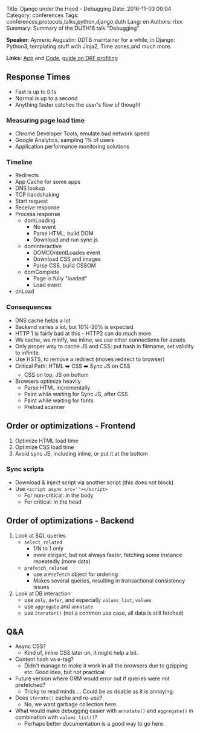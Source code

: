 Title: Django under the Hood - Debugging
Date:   2016-11-03 00:04
Category: conferences
Tags: conferences,protocols,talks,python,django,duth
Lang: en
Authors: rixx
Summary: Summary of the DUTH16 talk "Debugging"


**Speaker**: Aymeric Augustin: DDTB maintainer for a while, in Django: Python3, templating stuff with Jinja2, Time
zones,and much more.

**Links:** [App](http://duth16dp.herokuapp.com) and [Code](https://github.com/aaugustin/duth16dp), 
[guide on DRF profiling](https://www.dabapps.com/blog/api-performance-profiling-django-rest-framework/)


## Response Times

 - Fast is up to 0.1s
 - Normal is up to a second
 - Anything faster catches the user's flow of thought

### Measuring page load time

 - Chrome Developer Tools, emulate bad network speed
 - Google Analytics, sampling 1% of users
 - Application performance monitoring solutions

### Timeline

 - Redirects
 - App Cache for some apps
 - DNS lookup
 - TCP handshaking
 - Start request
 - Receive response
 - Process response
    - domLoading
       - No event
       - Parse HTML, build DOM
       - Download and run sync js
    - domInteractive
       - DOMCOntentLoades event
       - Download CSS and images
       - Parse CSS, build CSSOM
    - domComplete
       - Page is fully "loaded"
       - Load event
 - onLoad

### Consequences

 - DNS cache helps a lot
 - Backend varies a lot, but 10%-20% is expected
 - HTTP 1 is fairly bad at this - HTTP2 can do much more
 - We cache, we minify, we inline, we use other connections for assets
 - Only proper way to cache JS and CSS: put hash in filename, set validity to infinite.
 - Use HSTS, to remove a redirect (moves redirect to browser)
 - Critical Path: HTML ➡️ CSS ➡️ Sync JS on CSS
    - CSS on top, JS on bottom
 - Browsers optimize heavily
    - Parse HTML incrementally
    - Paint while waiting for Sync JS, after CSS
    - Paint while waiting for fonts
    - Preload scanner


##  Order or optimizations - Frontend

1. Optimize HTML load time
2. Optimize CSS load time
3. Avoid sync JS, including inline, or put it at the bottom

### Sync scripts

 - Download & inject script via another script (this does not block)
 - Use `<script async src=''></script>`
    - For non-critical: in the body
    - For critical: in the head

## Order of optimizations - Backend

1. Look at SQL queries
   - `select_related`
      - 1/N to 1 only
      - more elegant, but not always faster, fetching some instance repeatedly (more data)
   - `prefetch_related`
      - use a `Prefetch` object for ordering
      - Makes several queries, resulting in transactional consistency issues
2. Look at DB interaction
   - use `only`, `defer`, and especially `values_list`, `values`
   - use `aggregate` and `annotate`
   - use `iterator()` (not a common use case, all data is still fetched)

## Q&A

 - Async CSS?
    - Kind of,  inline CSS later on, it might help a bit.
 - Content hash vs e-tag?
    - Didn't manage to make it work in all the browsers due to gzipping etc. Good idea, but not practical.
 - Future version where ORM would error out if queries were not prefetched?
    - Tricky to read minds … Could be as doable as it is annoying.
 - Does `iterate()` cache and re-use?
    - No, we want garbage collection here.
 - What would make debugging easier with `annotate()` and `aggregate()` in combination with `values_list()`?
    - Perhaps better documentation is a good way to go here.
